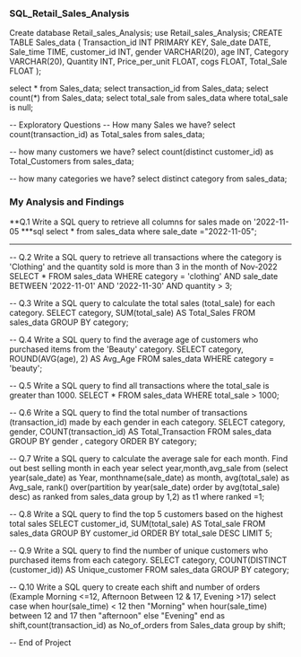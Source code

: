 ### SQL_Retail_Sales_Analysis

Create database Retail_sales_Analysis;
use Retail_sales_Analysis;
CREATE TABLE Sales_data (
    Transaction_id INT PRIMARY KEY,
    Sale_date DATE,
    Sale_time TIME,
    customer_id INT,
    gender VARCHAR(20),
    age INT,
    Category VARCHAR(20),
    Quantity INT,
    Price_per_unit FLOAT,
    cogs FLOAT,
    Total_Sale FLOAT
); 

select * from Sales_data;
select transaction_id from Sales_data;
select count(*) from Sales_data;
select total_sale from sales_data where total_sale is null;

-- Exploratory Questions
-- How many Sales we have?
select count(transaction_id) as Total_sales from sales_data;

-- how many customers we have?
select count(distinct customer_id) as Total_Customers from sales_data;

-- how many categories we have?
select distinct category from sales_data;


### My Analysis and Findings
**Q.1 Write a SQL query to retrieve all columns for sales made on '2022-11-05
***sql
select * from sales_data where sale_date ="2022-11-05";
***

-- Q.2 Write a SQL query to retrieve all transactions where the category is 'Clothing' and the quantity sold is more than 3 in the month of Nov-2022
SELECT 
    *
FROM
    sales_data
WHERE
    category = 'clothing'
        AND sale_date BETWEEN '2022-11-01' AND '2022-11-30'
        AND quantity > 3;
        
-- Q.3 Write a SQL query to calculate the total sales (total_sale) for each category.
SELECT 
    category, SUM(total_sale) AS Total_Sales
FROM
    sales_data
GROUP BY category;


-- Q.4 Write a SQL query to find the average age of customers who purchased items from the 'Beauty' category.
SELECT 
    category, ROUND(AVG(age), 2) AS Avg_Age
FROM
    sales_data
WHERE
    category = 'beauty';

-- Q.5 Write a SQL query to find all transactions where the total_sale is greater than 1000.
SELECT 
    *
FROM
    sales_data
WHERE
    total_sale > 1000;

-- Q.6 Write a SQL query to find the total number of transactions (transaction_id) made by each gender in each category.
SELECT 
    category, gender, COUNT(transaction_id) AS Total_Transaction
FROM
    sales_data
GROUP BY gender , category
ORDER BY category;

-- Q.7 Write a SQL query to calculate the average sale for each month. Find out best selling month in each year
select year,month,avg_sale from (select year(sale_date) as Year,
		monthname(sale_date) as month,
			avg(total_sale) as Avg_sale,
			rank() over(partition by year(sale_date) order by avg(total_sale) desc) as ranked 
				from sales_data group by 1,2) as t1 where ranked =1;

-- Q.8 Write a SQL query to find the top 5 customers based on the highest total sales 
SELECT 
    customer_id, SUM(total_sale) AS Total_sale
FROM
    sales_data
GROUP BY customer_id
ORDER BY total_sale DESC
LIMIT 5;

-- Q.9 Write a SQL query to find the number of unique customers who purchased items from each category.
SELECT 
    category, COUNT(DISTINCT (customer_id)) AS Unique_customer
FROM
    sales_data
GROUP BY category;

-- Q.10 Write a SQL query to create each shift and number of orders (Example Morning <=12, Afternoon Between 12 & 17, Evening >17)
select 
case 
when hour(sale_time) < 12 then "Morning"
when hour(sale_time) between 12 and 17 then "afternoon"
else "Evening"
end as shift,count(transaction_id) as No_of_orders
from Sales_data group by shift;

-- End of Project
